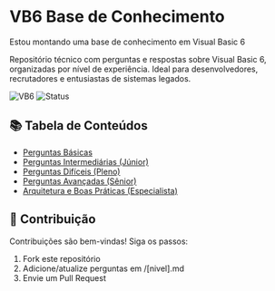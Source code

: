 # VB6 Base de Conhecimento
Estou montando uma base de conhecimento em Visual Basic 6

Repositório técnico com perguntas e respostas sobre Visual Basic 6, organizadas por nível de experiência. Ideal para desenvolvedores, recrutadores e entusiastas de sistemas legados.

![VB6](https://img.shields.io/badge/Visual_Basic_6-Legacy_System-0175C2?logo=visual-studio&logoColor=white)
![Status](https://img.shields.io/badge/Status-Maintained-green)

## 📚 Tabela de Conteúdos

- [Perguntas Básicas](/Documentos//01-BASICO.md)
- [Perguntas Intermediárias (Júnior)](/Documentos//02-INTERMEDIARIO.md)
- [Perguntas Difíceis (Pleno)](/Documentos/03-DIFICIL.md)
- [Perguntas Avançadas (Sênior)](/Documentos/04-AVANCADO.md)
- [Arquitetura e Boas Práticas (Especialista)](/Documentos/05-ESPECIALISTA.md)


## 🤝 Contribuição
Contribuições são bem-vindas! Siga os passos:

1. Fork este repositório
2. Adicione/atualize perguntas em /[nivel].md
3. Envie um Pull Request
